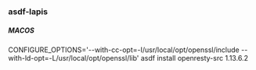 ### asdf-lapis

##### MACOS
CONFIGURE_OPTIONS='--with-cc-opt=-I/usr/local/opt/openssl/include --with-ld-opt=-L/usr/local/opt/openssl/lib' asdf install openresty-src 1.13.6.2

